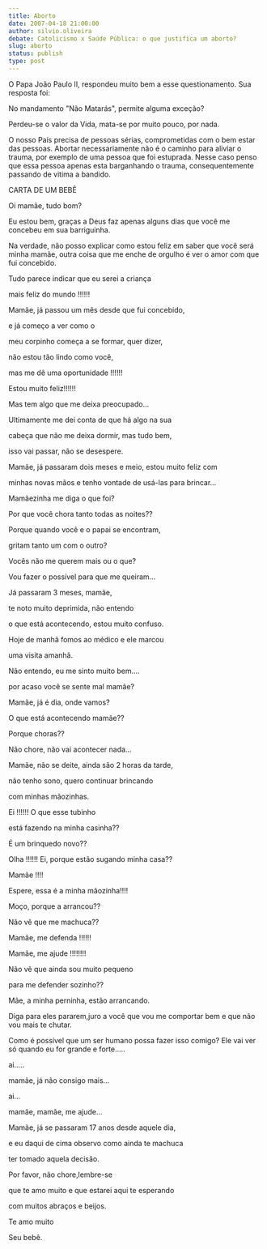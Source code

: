 ```yaml
---
title: Aborto
date: 2007-04-18 21:00:00
author: silvio.oliveira
debate: Catolicismo x Saúde Pública: o que justifica um aborto?
slug: aborto
status: publish 
type: post
---
```


O Papa João Paulo II, respondeu muito bem a esse questionamento. Sua resposta foi:  

No mandamento "Não Matarás", permite alguma exceção?  

Perdeu-se o valor da Vida, mata-se por muito pouco, por nada.   

O nosso País precisa de pessoas sérias, comprometidas com o bem estar das pessoas. Abortar necessariamente não é o caminho para aliviar o trauma, por exemplo de uma pessoa que foi estuprada. Nesse caso penso que essa pessoa apenas esta barganhando o trauma, consequentemente passando de vitima a bandido.   

CARTA DE UM BEBÊ  

  

Oi mamãe, tudo bom?  

  

 Eu estou bem, graças a Deus faz apenas alguns dias que você me concebeu em sua barriguinha.  

Na verdade, não posso explicar como estou feliz em saber que você será minha mamãe, outra coisa que me enche de orgulho é ver o amor com que fui concebido.  

  

 Tudo parece indicar que eu serei a criança  

 mais feliz do mundo !!!!!!  

Mamãe, já passou um mês desde que fui concebido,  

 e já começo a ver como o  

meu corpinho começa a se formar, quer dizer,   

não estou tão lindo como você,  

mas me dê uma oportunidade !!!!!!   

Estou muito feliz!!!!!!   

  

Mas tem algo que me deixa preocupado...   

Ultimamente me dei conta de que há algo na sua  

cabeça que não me deixa dormir, mas tudo bem,   

isso vai passar, não se desespere.  

Mamãe, já passaram dois meses e meio, estou muito feliz com  

minhas novas mãos e tenho vontade de usá-las para brincar...  

  

 Mamãezinha me diga o que foi?   

Por que você chora tanto todas as noites??   

Porque quando você e o papai se encontram,  

 gritam tanto um com o outro?   

Vocês não me querem mais ou o que?  

Vou fazer o possível para que me queiram...  

  

Já passaram 3 meses, mamãe,   

te noto muito deprimida, não entendo  

o que está acontecendo, estou muito confuso.   

Hoje de manhã fomos ao médico e ele marcou  

 uma visita amanhã.  

  

 Não entendo, eu me sinto muito bem....  

 por acaso você se sente mal mamãe?  

  

Mamãe, já é dia, onde vamos?   

O que está acontecendo mamãe??   

Porque choras??  

Não chore, não vai acontecer nada...  

Mamãe, não se deite, ainda são 2 horas da tarde,   

não tenho sono, quero continuar brincando   

com minhas mãozinhas.  

  

Ei !!!!!! O que esse tubinho  

está fazendo na minha casinha??   

É um brinquedo novo??   

Olha !!!!!! Ei, porque estão sugando minha casa??   

Mamãe !!!!   

  

Espere, essa é a minha mãozinha!!!!  

Moço, porque a arrancou??   

Não vê que me machuca??   

Mamãe, me defenda !!!!!!  

Mamãe, me ajude !!!!!!!!   

Não vê que ainda sou muito pequeno   

para me defender sozinho??   

  

Mãe, a minha perninha, estão arrancando.   

Diga para eles pararem,juro a você que vou me comportar bem e que não vou mais te chutar.  

  

Como é possível que um ser humano possa fazer isso comigo? Ele vai ver só quando eu for grande e forte.....  

ai.....  

mamãe, já não consigo mais...  

 ai...  

mamãe, mamãe, me ajude...  

  

Mamãe, já se passaram 17 anos desde aquele dia,   

e eu daqui de cima observo como ainda te machuca  

 ter tomado aquela decisão.   

  

Por favor, não chore,lembre-se  

que te amo muito e que estarei aqui te esperando   

com muitos abraços e beijos.  

Te amo muito   

  

Seu bebê.
